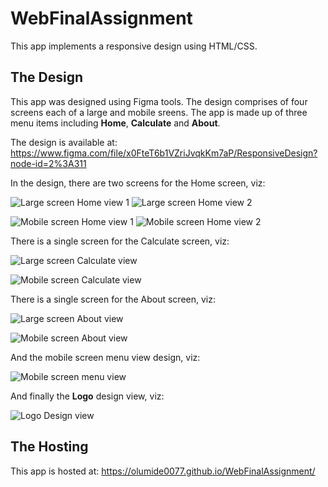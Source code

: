 # WebFinalAssignment
This app implements a responsive design using HTML/CSS.

## The Design
This app was designed using Figma tools. The design comprises of four screens each of a large and mobile sreens. 
The app is made up of three menu items including **Home**, **Calculate** and **About**. 

The design is available at: https://www.figma.com/file/x0FteT6b1VZriJvqkKm7aP/ResponsiveDesign?node-id=2%3A311

In the design, there are two screens for the Home screen, viz:

![Large screen Home view 1](https://github.com/olumide0077/WebFinalAssignment/blob/main/UI_UX%20Design/Desktop%20-%201.png)  ![Large screen Home view 2](https://github.com/olumide0077/WebFinalAssignment/blob/main/UI_UX%20Design/Desktop%20-%202.png)

![Mobile screen Home view 1](https://github.com/olumide0077/WebFinalAssignment/blob/main/UI_UX%20Design/Android%20Small%20-%201.png)  ![Mobile screen Home view 2](https://github.com/olumide0077/WebFinalAssignment/blob/main/UI_UX%20Design/Android%20Small%20-%202.png)

There is a single screen for the Calculate screen, viz:

![Large screen Calculate view](https://github.com/olumide0077/WebFinalAssignment/blob/main/UI_UX%20Design/Desktop%20-%203.png)

![Mobile screen Calculate view](https://github.com/olumide0077/WebFinalAssignment/blob/main/UI_UX%20Design/Android%20Small%20-%203.png)

There is a single screen for the About screen, viz:

![Large screen About view](https://github.com/olumide0077/WebFinalAssignment/blob/main/UI_UX%20Design/Desktop%20-%204.png)

![Mobile screen About view](https://github.com/olumide0077/WebFinalAssignment/blob/main/UI_UX%20Design/Android%20Small%20-%204.png)

And the mobile screen menu view design, viz:

![Mobile screen menu view](https://github.com/olumide0077/WebFinalAssignment/blob/main/UI_UX%20Design/Group%2013.png)

And finally the **Logo** design view, viz:

![Logo Design view](https://github.com/olumide0077/WebFinalAssignment/blob/main/UI_UX%20Design/Frame%201.png)

## The Hosting
This app is hosted at:
https://olumide0077.github.io/WebFinalAssignment/

